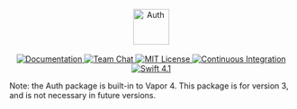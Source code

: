 <p align="center">
    <img src="https://user-images.githubusercontent.com/1342803/36690387-2b24de90-1b00-11e8-8a8a-5cae6c96261b.png" height="64" alt="Auth">
    <br>
    <br>
    <a href="https://docs.vapor.codes/3.0/">
        <img src="http://img.shields.io/badge/read_the-docs-2196f3.svg" alt="Documentation">
    </a>
    <a href="https://discord.gg/vapor">
        <img src="https://img.shields.io/discord/431917998102675485.svg" alt="Team Chat">
    </a>
    <a href="LICENSE">
        <img src="http://img.shields.io/badge/license-MIT-brightgreen.svg" alt="MIT License">
    </a>
    <a href="https://circleci.com/gh/vapor/auth">
        <img src="https://circleci.com/gh/vapor/auth.svg?style=shield" alt="Continuous Integration">
    </a>
    <a href="https://swift.org">
        <img src="http://img.shields.io/badge/swift-4.1-brightgreen.svg" alt="Swift 4.1">
    </a>
</p>

Note: the Auth package is built-in to Vapor 4. This package is for version 3, and is not necessary in future versions.
